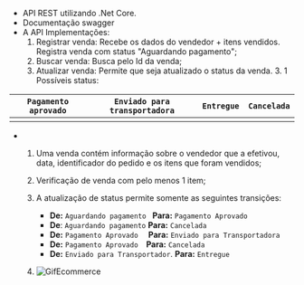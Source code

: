 - API REST utilizando .Net Core.
- Documentação swagger 
- A API Implementações:
  1. Registrar venda: Recebe os dados do vendedor + itens vendidos. Registra venda com status "Aguardando pagamento";
  2. Buscar venda: Busca pelo Id da venda;
  3. Atualizar venda: Permite que seja atualizado o status da venda.
     3. 1 Possíveis status: 

| `Pagamento aprovado` | `Enviado para transportadora` | `Entregue` | `Cancelada` |
| -------------------- | ----------------------------- | ---------- | ----------- |
|                      |                               |            |             |

- 1. Uma venda contém informação sobre o vendedor que a efetivou, data, identificador do pedido e os itens que foram vendidos;
  2. Verificação de venda com pelo menos 1 item;
  3. A atualização de status permite somente as seguintes transições:

     - **De:** `Aguardando pagamento ` **Para:** `Pagamento Aprovado`
     - **De**: `Aguardando pagamento`  **Para:** `Cancelada`
     - **De:** `Pagamento Aprovado  ` **Para:** `Enviado para Transportadora`
     - **De:** `Pagamento Aprovado  `**Para:** `Cancelada`
     - **De:** `Enviado para Transportador`. **Para:** `Entregue`
  
  4. ![GifEcommerce](C:\Users\rodri\Videos\GifEcommerce.gif)